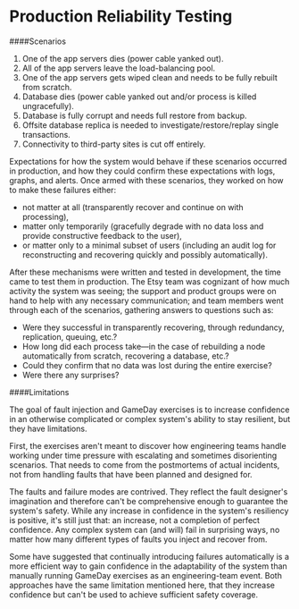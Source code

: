 # Production Reliability Testing

####Scenarios
1. One of the app servers dies (power cable yanked out).
2. All of the app servers leave the load-balancing pool.
3. One of the app servers gets wiped clean and needs to be fully rebuilt from scratch.
4. Database dies (power cable yanked out and/or process is killed ungracefully).
5. Database is fully corrupt and needs full restore from backup.
6. Offsite database replica is needed to investigate/restore/replay single transactions.
7. Connectivity to third-party sites is cut off entirely.

Expectations for how the system would behave if these scenarios occurred in production, 
and how they could confirm these expectations with logs, graphs, and alerts. Once armed with these scenarios, they worked on 
how to make these failures either:

- not matter at all (transparently recover and continue on with processing),
- matter only temporarily (gracefully degrade with no data loss and provide constructive feedback to the user),
- or matter only to a minimal subset of users (including an audit log for reconstructing and recovering quickly and possibly automatically).

After these mechanisms were written and tested in development, the time came to test them in production. The Etsy team was cognizant of how much activity the system was seeing; the support and product groups were on hand to help with any necessary communication; and team members went through each of the scenarios, gathering answers to questions such as:

- Were they successful in transparently recovering, through redundancy, replication, queuing, etc.?
- How long did each process take—in the case of rebuilding a node automatically from scratch, recovering a database, etc.?
- Could they confirm that no data was lost during the entire exercise?
- Were there any surprises?

####Limitations

The goal of fault injection and GameDay exercises is to increase confidence in an otherwise complicated or complex system's ability to stay resilient, but they have limitations.

First, the exercises aren't meant to discover how engineering teams handle working under time pressure with escalating and sometimes disorienting scenarios. That needs to come from the postmortems of actual incidents, not from handling faults that have been planned and designed for.

The faults and failure modes are contrived. They reflect the fault designer's imagination and therefore can't be comprehensive enough to guarantee the system's safety. While any increase in confidence in the system's resiliency is positive, it's still just that: an increase, not a completion of perfect confidence. Any complex system can (and will) fail in surprising ways, no matter how many different types of faults you inject and recover from.

Some have suggested that continually introducing failures automatically is a more efficient way to gain confidence in the adaptability of the system than manually running GameDay exercises as an engineering-team event. Both approaches have the same limitation mentioned here, that they increase confidence but can't be used to achieve sufficient safety coverage.


